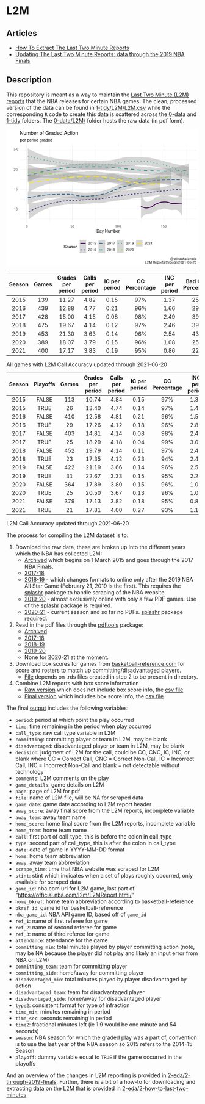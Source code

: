 
<!-- README.md is generated from README.Rmd. Please edit README.Rmd for corrections file -->

# L2M

## Articles

-   [How To Extract The Last Two Minute
    Reports](2-eda/2-how-to-last-two-minutes)
-   [Updating The Last Two Minute Reports: data through the 2019 NBA
    Finals](2-eda/2-through-2019-finals)

## Description

This repository is meant as a way to maintain the [Last Two Minute (L2M)
reports](https://official.nba.com/2020-21-nba-officiating-last-two-minute-reports/)
that the NBA releases for certain NBA games. The clean, processed
version of the data can be found in
[1-tidy/L2M/L2M.csv](1-tidy/L2M/L2M.csv) while the corresponding `R`
code to create this data is scattered across the [0-data](0-data) and
[1-tidy](1-tidy) folders. The [0-data/L2M/](0-data/L2M/) folder hosts
the raw data (in pdf form).

![](README_files/figure-gfm/calls-1.png)<!-- -->

| Season | Games | Grades per period | Calls per period | IC per period | CC Percentage | INC per period | Bad Calls Percentage | CNC per period |
|:------:|:-----:|:-----------------:|:----------------:|:-------------:|:-------------:|:--------------:|:--------------------:|:--------------:|
|  2015  |  139  |       11.27       |       4.82       |     0.15      |      97%      |      1.37      |         25%          |      5.08      |
|  2016  |  439  |       12.88       |       4.77       |     0.21      |      96%      |      1.66      |         29%          |      6.45      |
|  2017  |  428  |       15.00       |       4.15       |     0.08      |      98%      |      2.49      |         39%          |      8.36      |
|  2018  |  475  |       19.67       |       4.14       |     0.12      |      97%      |      2.46      |         39%          |     13.07      |
|  2019  |  453  |       21.30       |       3.63       |     0.14      |      96%      |      2.54      |         43%          |     15.12      |
|  2020  |  389  |       18.07       |       3.79       |     0.15      |      96%      |      1.08      |         25%          |     13.19      |
|  2021  |  400  |       17.17       |       3.83       |     0.19      |      95%      |      0.86      |         22%          |     12.49      |

All games with L2M Call Accuracy updated through 2021-06-20

| Season | Playoffs | Games | Grades per period | Calls per period | IC per period | CC Percentage | INC per period | Bad Calls Percentage | CNC per period |
|:------:|:--------:|:-----:|:-----------------:|:----------------:|:-------------:|:-------------:|:--------------:|:--------------------:|:--------------:|
|  2015  |  FALSE   |  113  |       10.74       |       4.84       |     0.15      |      97%      |      1.36      |         24%          |      4.54      |
|  2015  |   TRUE   |  26   |       13.40       |       4.74       |     0.14      |      97%      |      1.43      |         25%          |      7.23      |
|  2016  |  FALSE   |  410  |       12.58       |       4.81       |     0.21      |      96%      |      1.58      |         28%          |      6.18      |
|  2016  |   TRUE   |  29   |       17.26       |       4.12       |     0.18      |      96%      |      2.82      |         43%          |     10.32      |
|  2017  |  FALSE   |  403  |       14.81       |       4.14       |     0.08      |      98%      |      2.46      |         38%          |      8.21      |
|  2017  |   TRUE   |  25   |       18.29       |       4.18       |     0.04      |      99%      |      3.07      |         43%          |     11.04      |
|  2018  |  FALSE   |  452  |       19.79       |       4.14       |     0.11      |      97%      |      2.47      |         39%          |     13.18      |
|  2018  |   TRUE   |  23   |       17.35       |       4.12       |     0.23      |      94%      |      2.42      |         41%          |     10.81      |
|  2019  |  FALSE   |  422  |       21.19       |       3.66       |     0.14      |      96%      |      2.57      |         43%          |     14.97      |
|  2019  |   TRUE   |  31   |       22.67       |       3.33       |     0.15      |      95%      |      2.21      |         43%          |     17.13      |
|  2020  |  FALSE   |  364  |       17.89       |       3.80       |     0.15      |      96%      |      1.09      |         25%          |     13.01      |
|  2020  |   TRUE   |  25   |       20.50       |       3.67       |     0.13      |      96%      |      1.03      |         25%          |     15.80      |
|  2021  |  FALSE   |  379  |       17.13       |       3.82       |     0.18      |      95%      |      0.84      |         22%          |     12.48      |
|  2021  |   TRUE   |  21   |       17.81       |       4.00       |     0.27      |      93%      |      1.15      |         28%          |     12.65      |

L2M Call Accuracy updated through 2021-06-20

The process for compiling the L2M dataset is to:

1.  Download the raw data, these are broken up into the different years
    which the NBA has collected L2M:
    -   [Archived](0-data/0-L2M-download-archive.R) which begins on 1
        March 2015 and goes through the 2017 NBA Finals.
    -   [2017-18](0-data/0-L2M-download-2017-18.R)
    -   [2018-19](0-data/0-L2M-download-2018-19.R) - which changes
        formats to online only after the 2019 NBA All Star Game
        (February 21, 2019 is the first). This requires the
        [splashr](https://github.com/hrbrmstr/splashr) package to handle
        scraping of the NBA website.
    -   [2019-20](0-data/0-L2M-download-2019-20.R) - almost exclusively
        online with only a few PDF games. Use of the
        [splashr](https://github.com/hrbrmstr/splashr) package is
        required.
    -   [2020-21](0-data/0-L2M-download-2020-21.R) - current season and
        so far no PDFs. [splashr](https://github.com/hrbrmstr/splashr)
        package required.
2.  Read in the pdf files through the
    [pdftools](https://github.com/ropensci/pdftools) package:
    -   [Archived](0-data/0-L2M-pdftools-archive.R)
    -   [2017-18](0-data/0-L2M-pdftools-2017-18.R)
    -   [2018-19](0-data/0-L2M-pdftools-2018-19.R)
    -   [2019-20](0-data/0-L2M-pdftools-2019-20.R)
    -   None for 2020-21 at the moment.
3.  Download box scores for games from
    [basketball-reference.com](https://www.basketball-reference.com/)
    for score and rosters to match up committing/disadvantaged players.
    -   [File](0-data/0-bkref-data.R) depends on .rds files created in
        step 2 to be present in directory.
4.  Combine L2M reports with box score information
    -   [Raw version](1-tidy/1-L2M-raw.R) which does not include box
        score info, the [csv file](1-tidy/L2M/L2M_raw.csv)
    -   [Final version](1-tidy/1-L2M-bkref.R) which includes box score
        info, the [csv file](1-tidy/L2M/L2M.csv)

The final [output](1-tidy/L2M/L2M.csv) includes the following variables:

-   `period`: period at which point the play occurred
-   `time`: time remaining in the period when play occurred
-   `call_type`: raw call type variable in L2M
-   `committing`: committing player or team in L2M, may be blank
-   `disadvantaged`: disadvantaged player or team in L2M, may be blank
-   `decision`: judgment of L2M for the call, could be CC, CNC, IC, INC,
    or blank where CC = Correct Call, CNC = Correct Non-Call, IC =
    Incorrect Call, INC = Incorrect Non-Call and blank = not detectable
    without technology
-   `comments`: L2M comments on the play
-   `game_details`: game details on L2M
-   `page`: page of L2M for pdf
-   `file`: name of L2M file, will be NA for scraped data
-   `game_date`: game date according to L2M report header
-   `away_score`: away final score from the L2M reports, incomplete
    variable
-   `away_team`: away team name
-   `home_score`: home final score from the L2M reports, incomplete
    variable
-   `home_team`: home team name
-   `call`: first part of call\_type, this is before the colon in
    call\_type
-   `type`: second part of call\_type, this is after the colon in
    call\_type
-   `date`: date of game in YYYY-MM-DD format
-   `home`: home team abbreviation
-   `away`: away team abbreviation
-   `scrape_time`: time that NBA website was scraped for L2M
-   `stint`: stint which indicates when a set of plays roughly occurred,
    only available for scraped data
-   `game_id`: nba.com url for L2M game, last part of
    “<https://official.nba.com/l2m/L2MReport.html/>”
-   `home_bkref`: home team abbreviation according to
    basketball-reference
-   `bkref_id`: game id for basketball-reference
-   `nba_game_id`: NBA API game ID, based off of `game_id`
-   `ref_1`: name of first referee for game
-   `ref_2`: name of second referee for game
-   `ref_3`: name of third referee for game
-   `attendance`: attendance for the game
-   `committing_min`: total minutes played by player committing action
    (note, may be NA because the player did not play and likely an input
    error from NBA on L2M)
-   `committing_team`: team for committing player
-   `committing_side`: home/away for committing player
-   `disadvantaged_min`: total minutes played by player disadvantaged by
    action
-   `disadvantaged_team`: team for disadvantaged player
-   `disadvantaged_side`: home/away for disadvantaged player
-   `type2`: consistent format for type of infraction
-   `time_min`: minutes remaining in period
-   `time_sec`: seconds remaining in period
-   `time2`: fractional minutes left (ie 1.9 would be one minute and 54
    seconds)
-   `season`: NBA season for which the graded play was a part of,
    convention is to use the last year of the NBA season so 2015 refers
    to the 2014-15 Season
-   `playoff`: dummy variable equal to `TRUE` if the game occurred in
    the playoffs

And an overview of the changes in L2M reporting is provided in
[2-eda/2-through-2019-finals](2-eda/2-through-2019-finals). Further,
there is a bit of a how-to for downloading and extracting data on the
L2M that is provided in
[2-eda/2-how-to-last-two-minutes](2-eda/2-how-to-last-two-minutes)
